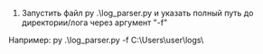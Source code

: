 1. Запустить файл py .\log_parser.py и указать полный путь до директории/лога через аргумент "-f"

Например: py .\log_parser.py -f C:\Users\user\logs\

